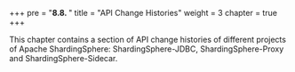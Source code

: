 +++
pre = "<b>8.8. </b>"
title = "API Change Histories"
weight = 3
chapter = true
+++

This chapter contains a section of API change histories of different projects of Apache ShardingSphere: ShardingSphere-JDBC, ShardingSphere-Proxy and ShardingSphere-Sidecar.
